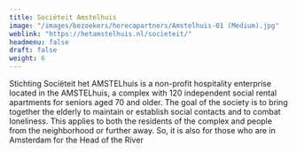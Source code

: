 ```yaml
---
title: Sociëteit Amstelhuis
image: "/images/bezoekers/horecapartners/Amstelhuis-01 (Medium).jpg"
weblink: "https://hetamstelhuis.nl/societeit/"
headmenu: false
draft: false
weight: 6
---
```


Stichting Sociëteit het AMSTELhuis is a non-profit hospitality enterprise located in the AMSTELhuis, a complex with 120 independent social rental apartments for seniors aged 70 and older. The goal of the society is to bring together the elderly to maintain or establish social contacts and to combat loneliness. This applies to both the residents of the complex and people from the neighborhood or further away. So, it is also for those who are in Amsterdam for the Head of the River